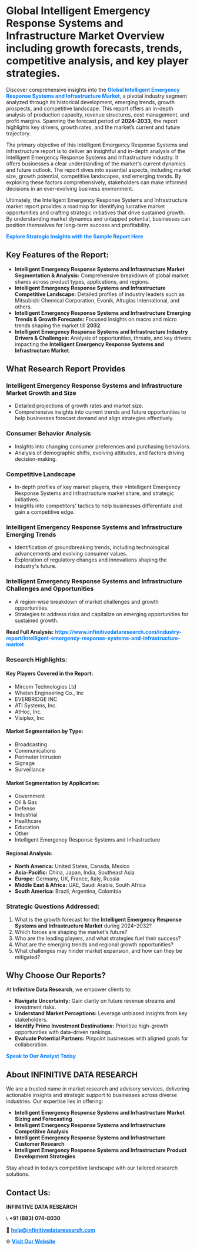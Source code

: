 <h1>Global Intelligent Emergency Response Systems and Infrastructure Market Overview including growth forecasts, trends, competitive analysis, and key player strategies.</h1>
<p>
Discover comprehensive insights into the 
<a href="https://www.infinitivedataresearch.com/industry-report/intelligent-emergency-response-systems-and-infrastructure-market" rel="dofollow" style="color: #007BFF; text-decoration: none;"><strong>Global Intelligent Emergency Response Systems and Infrastructure Market</strong></a>, a pivotal industry segment analyzed through its historical development, emerging trends, growth prospects, and competitive landscape. This report offers an in-depth analysis of production capacity, revenue structures, cost management, and profit margins. Spanning the forecast period of <strong>2024–2033</strong>, the report highlights key drivers, growth rates, and the market’s current and future trajectory.
</p>
<p>
The primary objective of this Intelligent Emergency Response Systems and Infrastructure report is to deliver an insightful and in-depth analysis of the Intelligent Emergency Response Systems and Infrastructure industry. It offers businesses a clear understanding of the market's current dynamics and future outlook. The report dives into essential aspects, including market size, growth potential, competitive landscapes, and emerging trends. By exploring these factors comprehensively, stakeholders can make informed decisions in an ever-evolving business environment.
</p>
<p>
Ultimately, the Intelligent Emergency Response Systems and Infrastructure market report provides a roadmap for identifying lucrative market opportunities and crafting strategic initiatives that drive sustained growth. By understanding market dynamics and untapped potential, businesses can position themselves for long-term success and profitability.
</p>
<p>
<a href="https://www.infinitivedataresearch.com/request-sample/reportId=111918" style="color: #007BFF; text-decoration: none;"><strong>Explore Strategic Insights with the Sample Report Here</strong></a>
</p>

<h2>Key Features of the Report:</h2>
<ul>
<li><strong>Intelligent Emergency Response Systems and Infrastructure Market Segmentation & Analysis:</strong> Comprehensive breakdown of global market shares across product types, applications, and regions.</li>
<li><strong>Intelligent Emergency Response Systems and Infrastructure Competitive Landscape:</strong> Detailed profiles of industry leaders such as Mitsubishi Chemical Corporation, Evonik, Altuglas International, and others.</li>
<li><strong>Intelligent Emergency Response Systems and Infrastructure Emerging Trends & Growth Forecasts:</strong> Focused insights on macro and micro trends shaping the market till <strong>2032</strong>.</li>
<li><strong>Intelligent Emergency Response Systems and Infrastructure Industry Drivers & Challenges:</strong> Analysis of opportunities, threats, and key drivers impacting the <strong>Intelligent Emergency Response Systems and Infrastructure Market</strong>.</li>
</ul>

<h2>What Research Report Provides</h2>
<h3>Intelligent Emergency Response Systems and Infrastructure Market Growth and Size</h3>
<ul>
<li>Detailed projections of growth rates and market size.</li>
<li>Comprehensive insights into current trends and future opportunities to help businesses forecast demand and align strategies effectively.</li>
</ul>

<h3>Consumer Behavior Analysis</h3>
<ul>
<li>Insights into changing consumer preferences and purchasing behaviors.</li>
<li>Analysis of demographic shifts, evolving attitudes, and factors driving decision-making.</li>
</ul>

<h3>Competitive Landscape</h3>
<ul>
<li>In-depth profiles of key market players, their >Intelligent Emergency Response Systems and Infrastructure market share, and strategic initiatives.</li>
<li>Insights into competitors' tactics to help businesses differentiate and gain a competitive edge.</li>
</ul>

<h3>Intelligent Emergency Response Systems and Infrastructure Emerging Trends</h3>
<ul>
<li>Identification of groundbreaking trends, including technological advancements and evolving consumer values.</li>
<li>Exploration of regulatory changes and innovations shaping the industry's future.</li>
</ul>

<h3>Intelligent Emergency Response Systems and Infrastructure Challenges and Opportunities</h3>
<ul>
<li>A region-wise breakdown of market challenges and growth opportunities.</li>
<li>Strategies to address risks and capitalize on emerging opportunities for sustained growth.</li>
</ul>
<p><strong>Read Full Analysis:</strong> <a href="https://www.infinitivedataresearch.com/industry-report/intelligent-emergency-response-systems-and-infrastructure-market" rel="dofollow" style="color: #007BFF; text-decoration: none;"><strong>https://www.infinitivedataresearch.com/industry-report/intelligent-emergency-response-systems-and-infrastructure-market</strong></a></p>
<h3>Research Highlights:</h3>
<h4>Key Players Covered in the Report:</h4>
<ul><li>Mircom Technologies Ltd</li><li>Whelen Engineering Co., Inc</li><li>EVERBRIDGE INC</li><li>ATI Systems, Inc.</li><li>AtHoc, Inc.</li><li>Visiplex, Inc</li></ul>
<h4>Market Segmentation by Type:</h4>
<ul><li>Broadcasting</li><li>Communications</li><li>Perimeter Intrusion</li><li>Signage</li><li>Surveillance</li></ul>
<h4>Market Segmentation by Application:</h4>
<ul><li>Government</li><li>Oil &amp; Gas</li><li>Defense</li><li>Industrial</li><li>Healthcare</li><li>Education</li><li>Other</li><li>Intelligent Emergency Response Systems and Infrastructure</li></ul>

<h4>Regional Analysis:</h4>
<ul>
<li><strong>North America:</strong> United States, Canada, Mexico</li>
<li><strong>Asia-Pacific:</strong> China, Japan, India, Southeast Asia</li>
<li><strong>Europe:</strong> Germany, UK, France, Italy, Russia</li>
<li><strong>Middle East & Africa:</strong> UAE, Saudi Arabia, South Africa</li>
<li><strong>South America:</strong> Brazil, Argentina, Colombia</li>
</ul>

<h3>Strategic Questions Addressed:</h3>
<ol>
<li>What is the growth forecast for the <strong>Intelligent Emergency Response Systems and Infrastructure Market</strong> during 2024–2032?</li>
<li>Which forces are shaping the market's future?</li>
<li>Who are the leading players, and what strategies fuel their success?</li>
<li>What are the emerging trends and regional growth opportunities?</li>
<li>What challenges may hinder market expansion, and how can they be mitigated?</li>
</ol>

<h2>Why Choose Our Reports?</h2>
<p>At <strong>Infinitive Data Research</strong>, we empower clients to:</p>
<ul>
<li><strong>Navigate Uncertainty:</strong> Gain clarity on future revenue streams and investment risks.</li>
<li><strong>Understand Market Perceptions:</strong> Leverage unbiased insights from key stakeholders.</li>
<li><strong>Identify Prime Investment Destinations:</strong> Prioritize high-growth opportunities with data-driven rankings.</li>
<li><strong>Evaluate Potential Partners:</strong> Pinpoint businesses with aligned goals for collaboration.</li>
</ul>
<p><a href="https://www.infinitivedataresearch.com/industry-report/intelligent-emergency-response-systems-and-infrastructure-market" rel="dofollow" style="color: #007BFF; text-decoration: none;"><strong>Speak to Our Analyst Today</strong></a></p>

<h2>About INFINITIVE DATA RESEARCH</h2>
<p>We are a trusted name in market research and advisory services, delivering actionable insights and strategic support to businesses across diverse industries. Our expertise lies in offering:</p>
<ul>
<li><strong>Intelligent Emergency Response Systems and Infrastructure Market Sizing and Forecasting</strong></li>
<li><strong>Intelligent Emergency Response Systems and Infrastructure Competitive Analysis</strong></li>
<li><strong>Intelligent Emergency Response Systems and Infrastructure Customer Research</strong></li>
<li><strong>Intelligent Emergency Response Systems and Infrastructure Product Development Strategies</strong></li>
</ul>
<p>Stay ahead in today’s competitive landscape with our tailored research solutions.</p>

<h2>Contact Us:</h2>
<p><strong>INFINITIVE DATA RESEARCH</strong></p>
<p>📞 <strong>+91 (883) 074-8030</strong></p>
<p>📧 <strong><a href="mailto:help@infinitivedataresearch.com" style="color: #007BFF;">help@infinitivedataresearch.com</a></strong></p>
<p>🌐 <strong><a href="https://www.infinitivedataresearch.com" rel="dofollow" style="color: #007BFF;">Visit Our Website</a></strong></p>